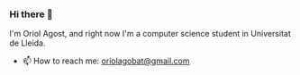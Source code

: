 ### Hi there 👋
I'm Oriol Agost, and right now I'm a computer science student in Universitat de Lleida.
- 📫 How to reach me: [oriolagobat@gmail.com](oriolagobat@gmail.com)


<!--
**oriolagobat/oriolagobat** is a ✨ _special_ ✨ repository because its `README.md` (this file) appears on your GitHub profile.

Here are some ideas to get you started:

- 🔭 I’m currently working on ...
- 🌱 I’m currently learning ...
- 👯 I’m looking to collaborate on ...
- 🤔 I’m looking for help with ...
- 💬 Ask me about ...
- 📫 How to reach me: ...
- 😄 Pronouns: ...
- ⚡ Fun fact: ...
-->
